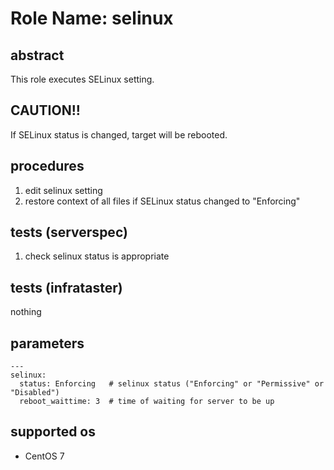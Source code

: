 # Role Name: selinux

## abstract
This role executes SELinux setting.  

## CAUTION!!
If SELinux status is changed, target will be rebooted.

## procedures
1. edit selinux setting
2. restore context of all files if SELinux status changed to "Enforcing"

## tests (serverspec)
1. check selinux status is appropriate

## tests (infrataster)
nothing

## parameters
```
---
selinux:
  status: Enforcing   # selinux status ("Enforcing" or "Permissive" or "Disabled")
  reboot_waittime: 3  # time of waiting for server to be up
```

## supported os
* CentOS 7
